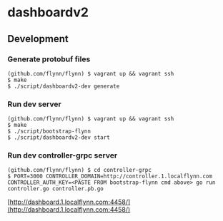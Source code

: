 dashboardv2
===========

## Development

### Generate protobuf files

```
(github.com/flynn/flynn) $ vagrant up && vagrant ssh
$ make
$ ./script/dashboardv2-dev generate
```

### Run dev server

```
(github.com/flynn/flynn) $ vagrant up && vagrant ssh
$ make
$ ./script/bootstrap-flynn
$ ./script/dashboardv2-dev start
```

### Run dev controller-grpc server

```
(github.com/flynn/flynn) $ cd controller-grpc
$ PORT=3000 CONTROLLER_DOMAIN=http://controller.1.localflynn.com CONTROLLER_AUTH_KEY=<PASTE FROM bootstrap-flynn cmd above> go run controller.go controller.pb.go
```

[http://dashboard.1.localflynn.com:4458/](http://dashboard.1.localflynn.com:4458/)
